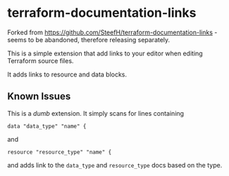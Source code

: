 # terraform-documentation-links

Forked from https://github.com/SteefH/terraform-documentation-links - seems to be abandoned, therefore releasing separately.

This is a simple extension that add links to your editor when editing Terraform source files.

It adds links to resource and data blocks.

## Known Issues

This is a *dumb* extension. It simply scans for lines containing

```
data "data_type" "name" {
```

and 

```
resource "resource_type" "name" {
```

and adds link to the `data_type` and `resource_type` docs based on the type.
